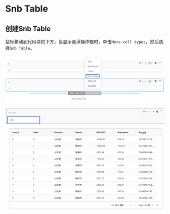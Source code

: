 # Snb Table

## 创建Snb Table

鼠标移动到代码块的下方，当显示悬浮操作框时，单击`More cell types`，然后选择`Snb Table`。


![](/assets/snttable.png)

![](/assets/tableyagnshi.png)


